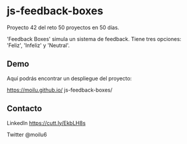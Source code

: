 # js-feedback-boxes

Proyecto 42 del reto 50 proyectos en 50 días.

'Feedback Boxes' simula un sistema de feedback. Tiene tres opciones: 'Feliz', 'Infeliz' y 'Neutral'.

## Demo

Aquí podrás encontrar un despliegue del proyecto:

https://moilu.github.io/
js-feedback-boxes/

## Contacto

LinkedIn https://cutt.ly/EkbLH8s

Twitter @moilu6